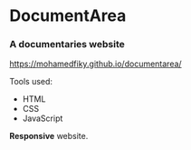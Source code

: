 # DocumentArea

### A documentaries website

https://mohamedfiky.github.io/documentarea/

Tools used:

  - HTML
  - CSS
  - JavaScript

**Responsive** website.


